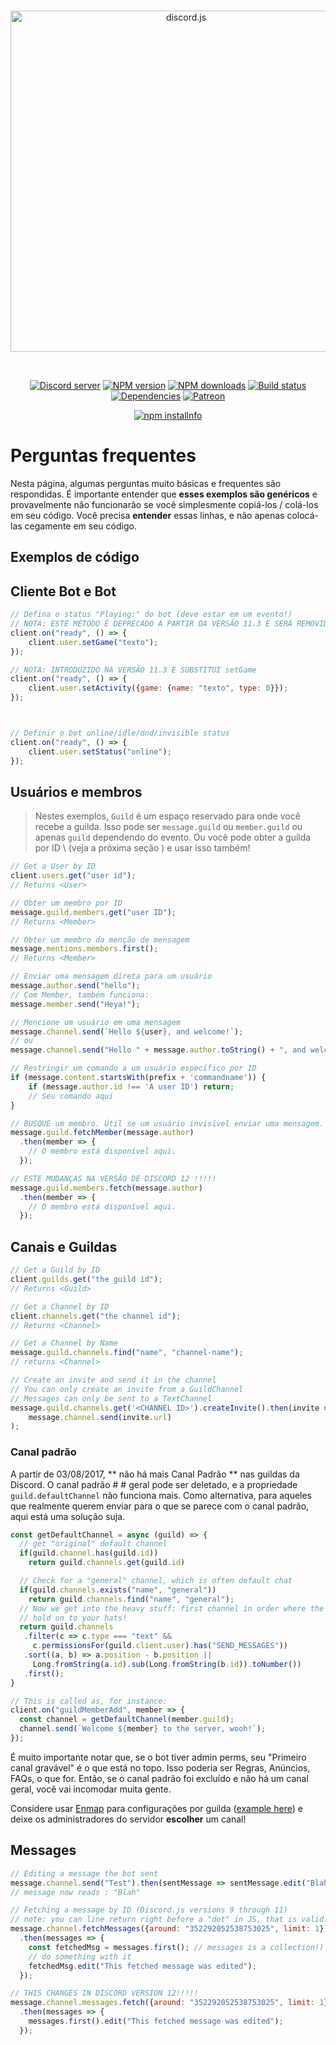 <div align="center">
  <br />
  <p>
    <a href="https://discord.js.org"><img src="https://discord.js.org/static/logo.svg" width="546" alt="discord.js" /></a>
  </p>
  <br />
  <p>
    <a href="https://discord.gg/WMMWKhP"><img src="https://discordapp.com/api/guilds/222078108977594368/embed.png" alt="Discord server" /></a>
    <a href="https://www.npmjs.com/package/discord.js"><img src="https://img.shields.io/npm/v/discord.js.svg?maxAge=3600" alt="NPM version" /></a>
    <a href="https://www.npmjs.com/package/discord.js"><img src="https://img.shields.io/npm/dt/discord.js.svg?maxAge=3600" alt="NPM downloads" /></a>
    <a href="https://travis-ci.org/discordjs/discord.js"><img src="https://travis-ci.org/discordjs/discord.js.svg" alt="Build status" /></a>
    <a href="https://david-dm.org/discordjs/discord.js"><img src="https://img.shields.io/david/discordjs/discord.js.svg?maxAge=3600" alt="Dependencies" /></a>
    <a href="https://www.patreon.com/discordjs"><img src="https://img.shields.io/badge/donate-patreon-F96854.svg" alt="Patreon" /></a>
  </p>
  <p>
    <a href="https://nodei.co/npm/discord.js/"><img src="https://nodei.co/npm/discord.js.png?downloads=true&stars=true" alt="npm installnfo" /></a>
  </p>
</div>

# Perguntas frequentes


Nesta página, algumas perguntas muito básicas e frequentes são respondidas. É importante entender que **esses exemplos são genéricos** e provavelmente não funcionarão se você simplesmente copiá-los / colá-los em seu código. Você precisa **entender** essas linhas, e não apenas colocá-las cegamente em seu código.

## Exemplos de código

## Cliente Bot e Bot

```javascript
// Defina o status "Playing:" do bot (deve estar em um evento!)
// NOTA: ESTE MÉTODO É DEPRECADO A PARTIR DA VERSÃO 11.3 E SERÁ REMOVIDO NA VERSÃO 12
client.on("ready", () => {
    client.user.setGame("texto");
});

// NOTA: INTRODUZIDO NA VERSÃO 11.3 E SUBSTITUI setGame
client.on("ready", () => {
    client.user.setActivity({game: {name: "texto", type: 0}});
});



// Definir o bot online/idle/dnd/invisible status
client.on("ready", () => {
    client.user.setStatus("online");
});
```

## Usuários e membros

> Nestes exemplos, `Guild` é um espaço reservado para onde você recebe a guilda. Isso pode ser `message.guild` ou `member.guild` ou apenas `guild` dependendo do evento. Ou você pode obter a guilda por ID \ (veja a próxima seção \) e usar isso também!

```javascript
// Get a User by ID
client.users.get("user id");
// Returns <User>
```

```javascript
// Obter um membro por ID
message.guild.members.get("user ID");
// Returns <Member>
```

```javascript
// Obter um membro da menção de mensagem
message.mentions.members.first();
// Returns <Member>
```

```javascript
// Enviar uma mensagem direta para um usuário
message.author.send("hello");
// Com Member, também funciona:
message.member.send("Heya!");
```

```javascript
// Mencione um usuário em uma mensagem
message.channel.send(`Hello ${user}, and welcome!`);
// ou
message.channel.send("Hello " + message.author.toString() + ", and welcome!");
```

```javascript
// Restringir um comando a um usuário específico por ID
if (message.content.startsWith(prefix + 'commandname')) {
    if (message.author.id !== 'A user ID') return;
    // Seu comando aqui
}
```

```javascript
// BUSQUE um membro. Útil se um usuário invisível enviar uma mensagem.
message.guild.fetchMember(message.author)
  .then(member => {
    // O membro está disponível aqui.
  });

// ESTE MUDANÇAS NA VERSÃO DE DISCORD 12 !!!!!
message.guild.members.fetch(message.author)
  .then(member => {
    // O membro está disponível aqui.
  });
```

## Canais e Guildas

```javascript
// Get a Guild by ID
client.guilds.get("the guild id");
// Returns <Guild>
```

```javascript
// Get a Channel by ID
client.channels.get("the channel id");
// Returns <Channel>
```

```javascript
// Get a Channel by Name
message.guild.channels.find("name", "channel-name");
// returns <Channel>
```

```javascript
// Create an invite and send it in the channel
// You can only create an invite from a GuildChannel
// Messages can only be sent to a TextChannel
message.guild.channels.get('<CHANNEL ID>').createInvite().then(invite =>
    message.channel.send(invite.url)
);
```

### Canal padrão

A partir de 03/08/2017, ** não há mais Canal Padrão ** nas guildas da Discord. O canal padrão # # geral pode ser deletado, e a propriedade `guild.defaultChannel` não funciona mais. Como alternativa, para aqueles que realmente querem enviar para o que se parece com o canal padrão, aqui está uma solução suja.

```javascript
const getDefaultChannel = async (guild) => {
  // get "original" default channel
  if(guild.channel.has(guild.id))
    return guild.channels.get(guild.id)

  // Check for a "general" channel, which is often default chat
  if(guild.channels.exists("name", "general"))
    return guild.channels.find("name", "general");
  // Now we get into the heavy stuff: first channel in order where the bot can speak
  // hold on to your hats!
  return guild.channels
   .filter(c => c.type === "text" &&
     c.permissionsFor(guild.client.user).has("SEND_MESSAGES"))
   .sort((a, b) => a.position - b.position ||
     Long.fromString(a.id).sub(Long.fromString(b.id)).toNumber())
   .first();
}

// This is called as, for instance:
client.on("guildMemberAdd", member => {
  const channel = getDefaultChannel(member.guild);
  channel.send(`Welcome ${member} to the server, wooh!`);
});
```


É muito importante notar que, se o bot tiver admin perms, seu "Primeiro canal gravável" é o que está no topo. Isso poderia ser Regras, Anúncios, FAQs, o que for. Então, se o canal padrão foi excluído e não há um canal geral, você vai incomodar muita gente.

Considere usar [Enmap](https://npmjs.com/package/enmap) para configurações por guilda \([example here](https://gist.github.com/eslachance/5c539ccebde9fa76340fb5d54889aa22)\) e deixe os administradores do servidor **escolher** um canal!

## Messages

```javascript
// Editing a message the bot sent
message.channel.send("Test").then(sentMessage => sentMessage.edit("Blah"));
// message now reads : "Blah"
```

```javascript
// Fetching a message by ID (Discord.js versions 9 through 11)
// note: you can line return right before a "dot" in JS, that is valid.
message.channel.fetchMessages({around: "352292052538753025", limit: 1})
  .then(messages => {
    const fetchedMsg = messages.first(); // messages is a collection!)
    // do something with it
    fetchedMsg.edit("This fetched message was edited");
  });

// THIS CHANGES IN DISCORD VERSION 12!!!!!
message.channel.messages.fetch({around: "352292052538753025", limit: 1})
  .then(messages => {
    messages.first().edit("This fetched message was edited");
  });
```

